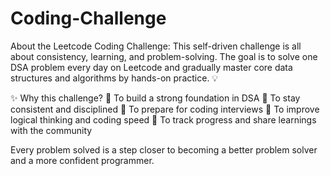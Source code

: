 # Coding-Challenge

About the Leetcode Coding Challenge:
This self-driven challenge is all about consistency, learning, and problem-solving. The goal is to solve one DSA problem every day on Leetcode and gradually master core data structures and algorithms by hands-on practice. 💡

✨ Why this challenge?
🔹 To build a strong foundation in DSA
🔹 To stay consistent and disciplined
🔹 To prepare for coding interviews
🔹 To improve logical thinking and coding speed
🔹 To track progress and share learnings with the community

Every problem solved is a step closer to becoming a better problem solver and a more confident programmer. 
